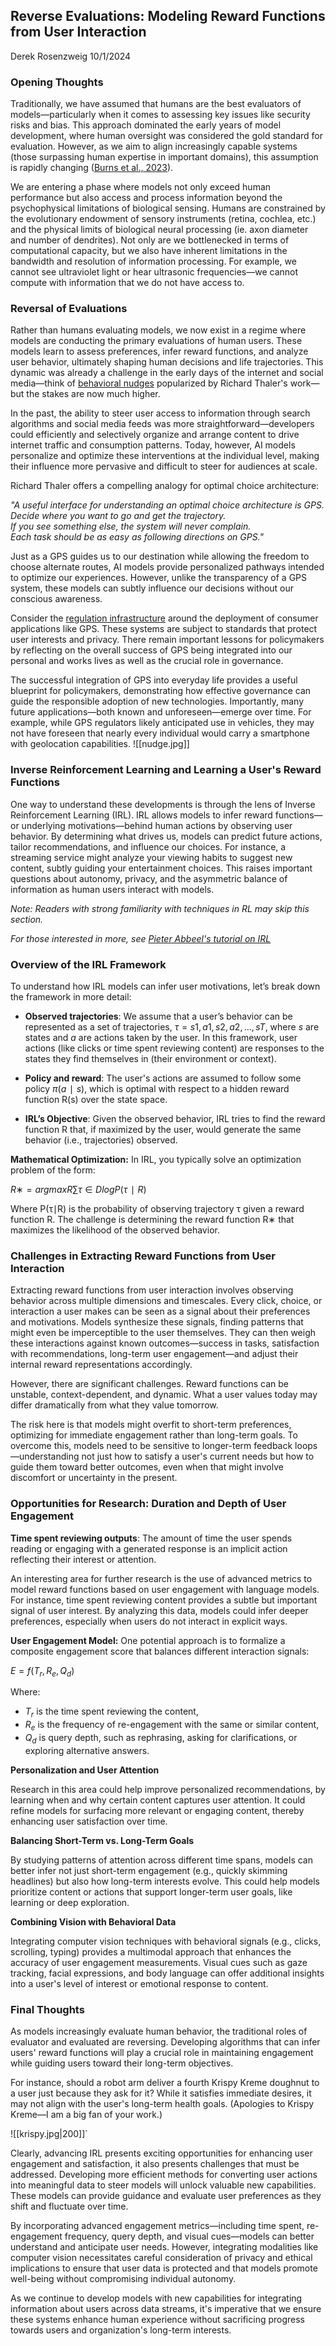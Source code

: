 
## Reverse Evaluations: Modeling Reward Functions from User Interaction 

Derek Rosenzweig
10/1/2024

### **Opening Thoughts**

Traditionally, we have assumed that humans are the best evaluators of models—particularly when it comes to assessing key issues like security risks and bias. This approach dominated the early years of model development, where human oversight was considered the gold standard for evaluation. However, as we aim to align increasingly capable systems (those surpassing human expertise in important domains), this assumption is rapidly changing ([Burns et al., 2023](https://cdn.openai.com/papers/weak-to-strong-generalization.pdf)). 

We are entering a phase where models not only exceed human performance but also access and process information beyond the psychophysical limitations of biological sensing. Humans are constrained by the evolutionary endowment of sensory instruments (retina, cochlea, etc.) and the physical limits of biological neural processing (ie. axon diameter and number of dendrites). Not only are we bottlenecked in terms of computational capacity, but we also have inherent limitations in the bandwidth and resolution of information processing. For example, we cannot see ultraviolet light or hear ultrasonic frequencies—we cannot compute with information that we do not have access to.
### **Reversal of Evaluations**

Rather than humans evaluating models, we now exist in a regime where models are conducting the primary evaluations of human users. These models learn to assess preferences, infer reward functions, and analyze user behavior, ultimately shaping human decisions and life trajectories. This dynamic was already a challenge in the early days of the internet and social media—think of [behavioral nudges](https://www.sciencedirect.com/science/article/abs/pii/0167268180900517) popularized by Richard Thaler's work—but the stakes are now much higher.

In the past, the ability to steer user access to information through search algorithms and social media feeds was more straightforward—developers could efficiently and selectively organize and arrange content to drive internet traffic and consumption patterns. Today, however, AI models personalize and optimize these interventions at the individual level, making their influence more pervasive and difficult to steer for audiences at scale.

Richard Thaler offers a compelling analogy for optimal choice architecture:

_"A useful interface for understanding an optimal choice architecture is GPS.  
Decide where you want to go and get the trajectory.  
If you see something else, the system will never complain.  
Each task should be as easy as following directions on GPS."_

Just as a GPS guides us to our destination while allowing the freedom to choose alternate routes, AI models provide personalized pathways intended to optimize our experiences. However, unlike the transparency of a GPS system, these models can subtly influence our decisions without our conscious awareness.

Consider the [regulation infrastructure](https://www.rand.org/pubs/research_briefs/RB1501.html) around the deployment of consumer applications like GPS. These systems are subject to standards that protect user interests and privacy. There remain important lessons for policymakers by reflecting on the overall success of GPS being integrated into our personal and works lives as well as the crucial role in governance. 

The successful integration of GPS into everyday life provides a useful blueprint for policymakers, demonstrating how effective governance can guide the responsible adoption of new technologies. Importantly, many future applications—both known and unforeseen—emerge over time. For example, while GPS regulators likely anticipated use in vehicles, they may not have foreseen that nearly every individual would carry a smartphone with geolocation capabilities.
![[nudge.jpg]]

### Inverse Reinforcement Learning and Learning a User's Reward Functions 

One way to understand these developments is through the lens of Inverse Reinforcement Learning (IRL). IRL allows models to infer reward functions—or underlying motivations—behind human actions by observing user behavior. By determining what drives us, models can predict future actions, tailor recommendations, and influence our choices. For instance, a streaming service might analyze your viewing habits to suggest new content, subtly guiding your entertainment choices. This raises important questions about autonomy, privacy, and the asymmetric balance of information as human users interact with models.

_Note: Readers with strong familiarity with techniques in RL may skip this section._

*For those interested in more, see [Pieter Abbeel's tutorial on IRL](https://people.eecs.berkeley.edu/~pabbeel/cs287-fa12/slides/inverseRL.pdf)*
### **Overview of the IRL Framework**

To understand how IRL models can infer user motivations, let’s break down the framework in more detail:

- **Observed trajectories**: We assume that a user’s behavior can be represented as a set of trajectories, $τ={s1,a1,s2,a2,...,sT}$, where _s_ are states and _a_ are actions taken by the user. In this framework, user actions (like clicks or time spent reviewing content) are responses to the states they find themselves in (their environment or context).
    
- **Policy and reward**: The user's actions are assumed to follow some policy $π(a∣s)$, which is optimal with respect to a hidden reward function R(s) over the state space.
    
- **IRL’s Objective**: Given the observed behavior, IRL tries to find the reward function R that, if maximized by the user, would generate the same behavior (i.e., trajectories) observed.
    

**Mathematical Optimization:** In IRL, you typically solve an optimization problem of the form:

$R∗=arg⁡max⁡R∑τ∈Dlog⁡P(τ∣R)$

Where P(τ∣R) is the probability of observing trajectory τ given a reward function R. The challenge is determining the reward function R∗ that maximizes the likelihood of the observed behavior.
### Challenges in Extracting Reward Functions from User Interaction

Extracting reward functions from user interaction involves observing behavior across multiple dimensions and timescales. Every click, choice, or interaction a user makes can be seen as a signal about their preferences and motivations. Models synthesize these signals, finding patterns that might even be imperceptible to the user themselves. They can then weigh these interactions against known outcomes—success in tasks, satisfaction with recommendations, long-term user engagement—and adjust their internal reward representations accordingly.

However, there are significant challenges. Reward functions can be unstable, context-dependent, and dynamic. What a user values today may differ dramatically from what they value tomorrow. 

The risk here is that models might overfit to short-term preferences, optimizing for immediate engagement rather than long-term goals. To overcome this, models need to be sensitive to longer-term feedback loops—understanding not just how to satisfy a user's current needs but how to guide them toward better outcomes, even when that might involve discomfort or uncertainty in the present.

### **Opportunities for Research: Duration and Depth of User Engagement**

**Time spent reviewing outputs**: The amount of time the user spends reading or engaging with a generated response is an implicit action reflecting their interest or attention.

An interesting area for further research is the use of advanced metrics to model reward functions based on user engagement with language models. For instance, time spent reviewing content provides a subtle but important signal of user interest. By analyzing this data, models could infer deeper preferences, especially when users do not interact in explicit ways.

**User Engagement Model:** One potential approach is to formalize a composite engagement score that balances different interaction signals:

$E = f(T_r, R_e, Q_d)$

Where:

- $T_r$ is the time spent reviewing the content,
- $R_e$ is the frequency of re-engagement with the same or similar content,
- $Q_d$ is query depth, such as rephrasing, asking for clarifications, or exploring alternative answers.

**Personalization and User Attention**

Research in this area could help improve personalized recommendations, by learning when and why certain content captures user attention. It could refine models for surfacing more relevant or engaging content, thereby enhancing user satisfaction over time.

**Balancing Short-Term vs. Long-Term Goals**

By studying patterns of attention across different time spans, models can better infer not just short-term engagement (e.g., quickly skimming headlines) but also how long-term interests evolve. This could help models prioritize content or actions that support longer-term user goals, like learning or deep exploration.

**Combining Vision with Behavioral Data**

Integrating computer vision techniques with behavioral signals (e.g., clicks, scrolling, typing) provides a multimodal approach that enhances the accuracy of user engagement measurements. Visual cues such as gaze tracking, facial expressions, and body language can offer additional insights into a user's level of interest or emotional response to content.

### Final Thoughts

As models increasingly evaluate human behavior, the traditional roles of evaluator and evaluated are reversing. Developing algorithms that can infer users' reward functions will play a crucial role in maintaining engagement while guiding users toward their long-term objectives. 

For instance, should a robot arm deliver a fourth Krispy Kreme doughnut to a user just because they ask for it? While it satisfies immediate desires, it may not align with the user's long-term health goals. (Apologies to Krispy Kreme—I am a big fan of your work.)

![[krispy.jpg|200]]`


Clearly, advancing IRL presents exciting opportunities for enhancing user engagement and satisfaction, it also presents challenges that must be addressed. Developing more efficient methods for converting user actions into meaningful data to steer models will unlock valuable new capabilities. These models can provide guidance and evaluate user preferences as they shift and fluctuate over time.

By incorporating advanced engagement metrics—including time spent, re-engagement frequency, query depth, and visual cues—models can better understand and anticipate user needs. However, integrating modalities like computer vision necessitates careful consideration of privacy and ethical implications to ensure that user data is protected and that models promote well-being without compromising individual autonomy.

As we continue to develop models with new capabilities for integrating information about users across data streams, it's imperative that we ensure these systems enhance human experience without sacrificing progress towards users and organization's long-term interests. 
